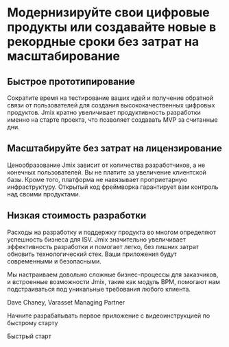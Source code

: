 # Модернизируйте свои цифровые продукты или создавайте новые в рекордные сроки без затрат на масштабирование

## Быстрое прототипирование

Сократите время на тестирование ваших идей и получение обратной связи от пользователей для создания высококачественных цифровых продуктов. Jmix кратно увеличивает продуктивность разработки именно на старте проекта, что позволяет создавать MVP за считанные дни.

## Масштабируйте без затрат на лицензирование

Ценообразование Jmix зависит от количества разработчиков, а не конечных пользователей. Вы не платите за увеличение клиентской базы. Кроме того, платформа не навязывает проприетарную инфраструктуру. Открытый код фреймворка гарантирует вам контроль над своими продуктами.

## Низкая стоимость разработки 

Расходы на разработку и поддержку продукта во многом определяют успешность бизнеса для ISV. Jmix значительно увеличивает эффективность разработки и помогает легко, без лишних затрат обновить технологический стек. Ваши приложения будут современными и безопасными.

Мы настраиваем довольно сложные бизнес-процессы для заказчиков, и встроенные возможности Jmix, такие как модуль BPM, помогают нам подстраиваться под уникальные требования любого клиента.

Dave Chaney, Varasset Managing Partner

Начните разрабатывать первое приложение с видеоинструкцией по быстрому старту

Быстрый старт
